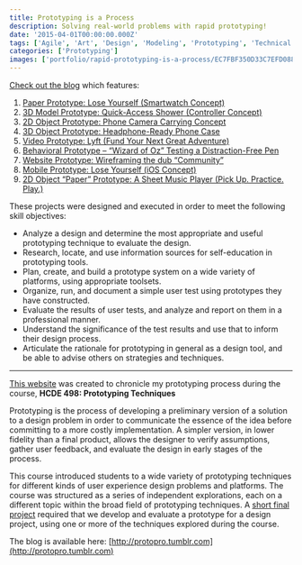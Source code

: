 ```yaml
---
title: Prototyping is a Process
description: Solving real-world problems with rapid prototyping!
date: '2015-04-01T00:00:00.000Z'
tags: ['Agile', 'Art', 'Design', 'Modeling', 'Prototyping', 'Technical Communication', 'User Research']
categories: ['Prototyping']
images: ['portfolio/rapid-prototyping-is-a-process/EC7FBF350D33C7EFD0889F1E3F3B6BB1.jpg']
---
```


[Check out the blog](http://protopro.tumblr.com) which features:

1.  [Paper Prototype: Lose Yourself (Smartwatch Concept)](http://protopro.tumblr.com/post/115923804533/paper-prototype-lose-yourself-smartwatch)
2.  [3D Model Prototype: Quick-Access Shower (Controller Concept)](http://protopro.tumblr.com/post/116519181738/3d-model-prototype-quick-access-shower)
3.  [2D Object Prototype: Phone Camera Carrying Concept](http://protopro.tumblr.com/post/117154689048/2d-object-prototype-phone-camera-carrying)
4.  [3D Object Prototype: Headphone-Ready Phone Case](http://protopro.tumblr.com/post/118429109868/3d-object-prototype-headphone-ready-phone-case)
5.  [Video Prototype: Lyft (Fund Your Next Great Adventure)](http://protopro.tumblr.com/post/118503168218/video-prototype-lyft-fund-your-next-great)
6.  [Behavioral Prototype – “Wizard of Oz” Testing a Distraction-Free Pen](http://protopro.tumblr.com/post/118985120443/behavioral-prototype-wizard-of-oz-testing-a)
7.  [Website Prototype: Wireframing the dub “Community”](http://protopro.tumblr.com/post/119504839708/website-prototype-wireframing-the)
8.  [Mobile Prototype: Lose Yourself (iOS Concept)](http://protopro.tumblr.com/post/120417998128/mobile-prototype-lose-yourself-ios-concept)
9.  [2D Object “Paper” Prototype: A Sheet Music Player (Pick Up. Practice. Play.)](http://protopro.tumblr.com/post/120676452388/2d-object-paper-prototype-a-sheet-music-player)

These projects were designed and executed in order to meet the following skill objectives:

*   Analyze a design and determine the most appropriate and useful prototyping technique to evaluate the design.
*   Research, locate, and use information sources for self-education in prototyping tools.
*   Plan, create, and build a prototype system on a wide variety of platforms, using appropriate toolsets.
*   Organize, run, and document a simple user test using prototypes they have constructed.
*   Evaluate the results of user tests, and analyze and report on them in a professional manner.
*   Understand the significance of the test results and use that to inform their design process.
*   Articulate the rationale for prototyping in general as a design tool, and be able to advise others on strategies and techniques.

---

[This website](http://protopro.tumblr.com) was created to chronicle my prototyping process during the course, **HCDE 498: Prototyping Techniques**

Prototyping is the process of developing a preliminary version of a solution to a design problem in order to communicate the essence of the idea before committing to a more costly implementation. A simpler version, in lower fidelity than a final product, allows the designer to verify assumptions, gather user feedback, and evaluate the design in early stages of the process.

This course introduced students to a wide variety of prototyping techniques for different kinds of user experience design problems and platforms. The course was structured as a series of independent explorations, each on a different topic within the broad field of prototyping techniques. A [short final project](http://protopro.tumblr.com/post/120676452388/2d-object-paper-prototype-a-sheet-music-player) required that we develop and evaluate a prototype for a design project, using one or more of the techniques explored during the course.

The blog is available here: [http://protopro.tumblr.com](http://protopro.tumblr.com)

